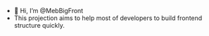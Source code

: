 - 👋 Hi, I’m @MebBigFront
- This projection aims to help most of developers to build frontend structure quickly.

<!---
MebBigFront/MebBigFront is a ✨ special ✨ repository because its `README.md` (this file) appears on your GitHub profile.
You can click the Preview link to take a look at your changes.
--->
